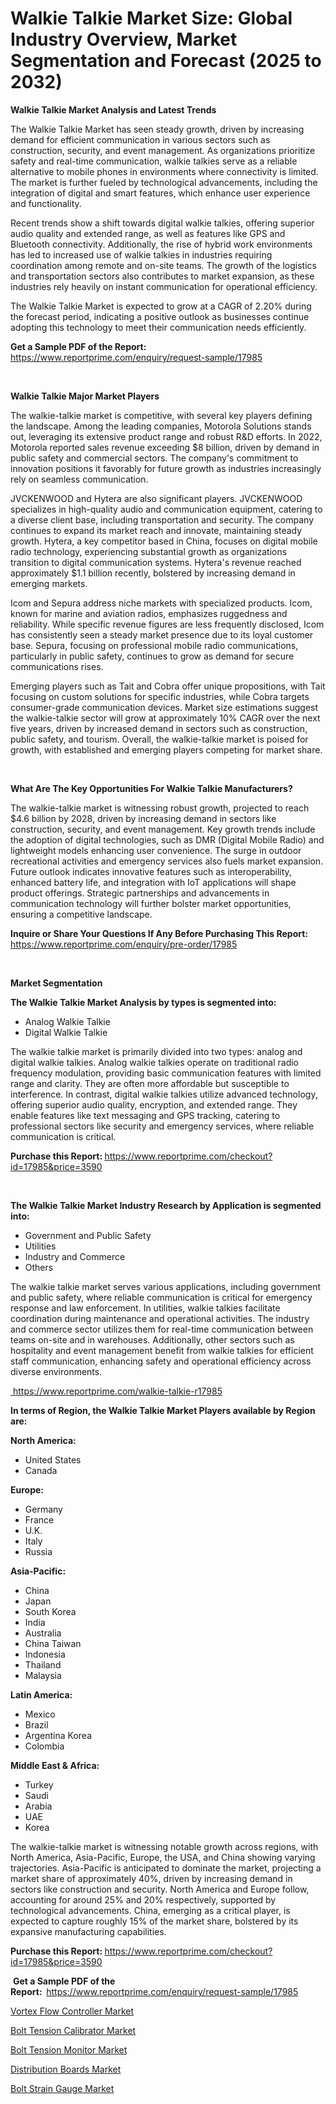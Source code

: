 <p><h1>Walkie Talkie Market Size: Global Industry Overview, Market Segmentation and Forecast (2025 to 2032)</h1></p><p><strong>Walkie Talkie Market Analysis and Latest Trends</strong></p>
<p><p>The Walkie Talkie Market has seen steady growth, driven by increasing demand for efficient communication in various sectors such as construction, security, and event management. As organizations prioritize safety and real-time communication, walkie talkies serve as a reliable alternative to mobile phones in environments where connectivity is limited. The market is further fueled by technological advancements, including the integration of digital and smart features, which enhance user experience and functionality.</p><p>Recent trends show a shift towards digital walkie talkies, offering superior audio quality and extended range, as well as features like GPS and Bluetooth connectivity. Additionally, the rise of hybrid work environments has led to increased use of walkie talkies in industries requiring coordination among remote and on-site teams. The growth of the logistics and transportation sectors also contributes to market expansion, as these industries rely heavily on instant communication for operational efficiency. </p><p>The Walkie Talkie Market is expected to grow at a CAGR of 2.20% during the forecast period, indicating a positive outlook as businesses continue adopting this technology to meet their communication needs efficiently.</p></p>
<p><strong>Get a Sample PDF of the Report:&nbsp;</strong> <a href="https://www.reportprime.com/enquiry/request-sample/17985?utm_campaign=3569&utm_medium=2&utm_source=Github&utm_content=ia&utm_term=18032025&utm_id=walkie-talkie">https://www.reportprime.com/enquiry/request-sample/17985</a></p>
<p>&nbsp;</p>
<p><strong>Walkie Talkie Major Market Players</strong></p>
<p><p>The walkie-talkie market is competitive, with several key players defining the landscape. Among the leading companies, Motorola Solutions stands out, leveraging its extensive product range and robust R&D efforts. In 2022, Motorola reported sales revenue exceeding $8 billion, driven by demand in public safety and commercial sectors. The company's commitment to innovation positions it favorably for future growth as industries increasingly rely on seamless communication.</p><p>JVCKENWOOD and Hytera are also significant players. JVCKENWOOD specializes in high-quality audio and communication equipment, catering to a diverse client base, including transportation and security. The company continues to expand its market reach and innovate, maintaining steady growth. Hytera, a key competitor based in China, focuses on digital mobile radio technology, experiencing substantial growth as organizations transition to digital communication systems. Hytera's revenue reached approximately $1.1 billion recently, bolstered by increasing demand in emerging markets.</p><p>Icom and Sepura address niche markets with specialized products. Icom, known for marine and aviation radios, emphasizes ruggedness and reliability. While specific revenue figures are less frequently disclosed, Icom has consistently seen a steady market presence due to its loyal customer base. Sepura, focusing on professional mobile radio communications, particularly in public safety, continues to grow as demand for secure communications rises.</p><p>Emerging players such as Tait and Cobra offer unique propositions, with Tait focusing on custom solutions for specific industries, while Cobra targets consumer-grade communication devices. Market size estimations suggest the walkie-talkie sector will grow at approximately 10% CAGR over the next five years, driven by increased demand in sectors such as construction, public safety, and tourism. Overall, the walkie-talkie market is poised for growth, with established and emerging players competing for market share.</p></p>
<p>&nbsp;</p>
<p><strong>What Are The Key Opportunities For Walkie Talkie Manufacturers?</strong></p>
<p><p>The walkie-talkie market is witnessing robust growth, projected to reach $4.6 billion by 2028, driven by increasing demand in sectors like construction, security, and event management. Key growth trends include the adoption of digital technologies, such as DMR (Digital Mobile Radio) and lightweight models enhancing user convenience. The surge in outdoor recreational activities and emergency services also fuels market expansion. Future outlook indicates innovative features such as interoperability, enhanced battery life, and integration with IoT applications will shape product offerings. Strategic partnerships and advancements in communication technology will further bolster market opportunities, ensuring a competitive landscape.</p></p>
<p><strong>Inquire or Share Your Questions If Any Before Purchasing This Report:</strong> <a href="https://www.reportprime.com/enquiry/pre-order/17985?utm_campaign=3569&utm_medium=2&utm_source=Github&utm_content=ia&utm_term=18032025&utm_id=walkie-talkie">https://www.reportprime.com/enquiry/pre-order/17985</a></p>
<p>&nbsp;</p>
<p><strong>Market Segmentation</strong></p>
<p><strong>The Walkie Talkie Market Analysis by types is segmented into:</strong></p>
<p><ul><li>Analog Walkie Talkie</li><li>Digital Walkie Talkie</li></ul></p>
<p><p>The walkie talkie market is primarily divided into two types: analog and digital walkie talkies. Analog walkie talkies operate on traditional radio frequency modulation, providing basic communication features with limited range and clarity. They are often more affordable but susceptible to interference. In contrast, digital walkie talkies utilize advanced technology, offering superior audio quality, encryption, and extended range. They enable features like text messaging and GPS tracking, catering to professional sectors like security and emergency services, where reliable communication is critical.</p></p>
<p><strong>Purchase this Report:&nbsp;</strong><a href="https://www.reportprime.com/checkout?id=17985&price=3590&utm_campaign=3569&utm_medium=2&utm_source=Github&utm_content=ia&utm_term=18032025&utm_id=walkie-talkie">https://www.reportprime.com/checkout?id=17985&price=3590</a></p>
<p>&nbsp;</p>
<p><strong>The Walkie Talkie Market Industry Research by Application is segmented into:</strong></p>
<p><ul><li>Government and Public Safety</li><li>Utilities</li><li>Industry and Commerce</li><li>Others</li></ul></p>
<p><p>The walkie talkie market serves various applications, including government and public safety, where reliable communication is critical for emergency response and law enforcement. In utilities, walkie talkies facilitate coordination during maintenance and operational activities. The industry and commerce sector utilizes them for real-time communication between teams on-site and in warehouses. Additionally, other sectors such as hospitality and event management benefit from walkie talkies for efficient staff communication, enhancing safety and operational efficiency across diverse environments.</p></p>
<p><a href="https://www.reportprime.com/walkie-talkie-r17985?utm_campaign=3569&utm_medium=2&utm_source=Github&utm_content=ia&utm_term=18032025&utm_id=walkie-talkie">&nbsp;https://www.reportprime.com/walkie-talkie-r17985</a></p>
<p><strong>In terms of Region, the Walkie Talkie Market Players available by Region are:</strong></p>
<p>
    <p> <strong> North America: </strong>
        <ul>
            <li>United States</li>
            <li>Canada</li>
        </ul>
        </p> 
    <p> <strong> Europe: </strong>
        <ul>
            <li>Germany</li>
            <li>France</li>
            <li>U.K.</li>
            <li>Italy</li>
            <li>Russia</li>
        </ul>
        </p> 
    <p> <strong> Asia-Pacific: </strong>
        <ul>
            <li>China</li>
            <li>Japan</li>
            <li>South Korea</li>
            <li>India</li>
            <li>Australia</li>
            <li>China Taiwan</li>
            <li>Indonesia</li>
            <li>Thailand</li>
            <li>Malaysia</li>
        </ul>
        </p> 
    <p> <strong> Latin America: </strong>
        <ul>
            <li>Mexico</li>
            <li>Brazil</li>
            <li>Argentina Korea</li>
            <li>Colombia</li>
        </ul>
        </p> 
    <p> <strong> Middle East & Africa: </strong>
        <ul>
            <li>Turkey</li>
            <li>Saudi</li>
            <li>Arabia</li>
            <li>UAE</li>
            <li>Korea</li>
        </ul>
    </p>
    </p>
<p><p>The walkie-talkie market is witnessing notable growth across regions, with North America, Asia-Pacific, Europe, the USA, and China showing varying trajectories. Asia-Pacific is anticipated to dominate the market, projecting a market share of approximately 40%, driven by increasing demand in sectors like construction and security. North America and Europe follow, accounting for around 25% and 20% respectively, supported by technological advancements. China, emerging as a critical player, is expected to capture roughly 15% of the market share, bolstered by its expansive manufacturing capabilities.</p></p>
<p><strong>Purchase this Report: </strong><a href="https://www.reportprime.com/checkout?id=17985&price=3590&utm_campaign=3569&utm_medium=2&utm_source=Github&utm_content=ia&utm_term=18032025&utm_id=walkie-talkie">https://www.reportprime.com/checkout?id=17985&price=3590</a></p>
<p>&nbsp;<strong>Get a Sample PDF of the Report:&nbsp;&nbsp;</strong><a href="https://www.reportprime.com/enquiry/request-sample/17985?utm_campaign=3569&utm_medium=2&utm_source=Github&utm_content=ia&utm_term=18032025&utm_id=walkie-talkie">https://www.reportprime.com/enquiry/request-sample/17985</a></p>
<p><strong></strong></p>
<p><p><a href="https://www.linkedin.com/pulse/whats-fueling-vortex-flow-controller-markets-growth-49-cagr-3june?utm_campaign=3569&utm_medium=2&utm_source=Github&utm_content=ia&utm_term=18032025&utm_id=walkie-talkie">Vortex Flow Controller Market</a></p><p><a href="https://www.linkedin.com/pulse/bolt-tension-calibrator-market-demand-revenue-insights-128-hyfbe?utm_campaign=3569&utm_medium=2&utm_source=Github&utm_content=ia&utm_term=18032025&utm_id=walkie-talkie">Bolt Tension Calibrator Market</a></p><p><a href="https://www.linkedin.com/pulse/key-metrics-bolt-tension-monitor-market-report-size-growth-forecast-yaove?utm_campaign=3569&utm_medium=2&utm_source=Github&utm_content=ia&utm_term=18032025&utm_id=walkie-talkie">Bolt Tension Monitor Market</a></p><p><a href="https://github.com/lanuskarnajc/Market-Research-Report-List-1/blob/main/distribution-boards-market.md?utm_campaign=3569&utm_medium=2&utm_source=Github&utm_content=ia&utm_term=18032025&utm_id=walkie-talkie">Distribution Boards Market</a></p><p><a href="https://www.linkedin.com/pulse/bolt-strain-gauge-market-report-in-depth-analysis-79-cagr-88toe?utm_campaign=3569&utm_medium=2&utm_source=Github&utm_content=ia&utm_term=18032025&utm_id=walkie-talkie">Bolt Strain Gauge Market</a></p></p>
